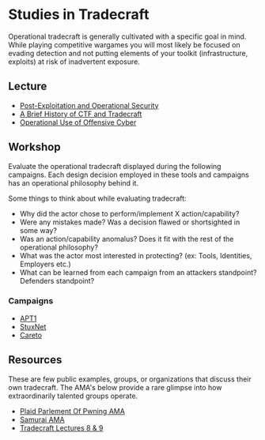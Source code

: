 # Studies in Tradecraft
Operational tradecraft is generally cultivated with a specific goal in mind. While playing competitive wargames you will most likely be focused on evading detection and not putting elements of your toolkit (infrastructure, exploits) at risk of inadvertent exposure.

## Lecture
* [Post-Exploitation and Operational Security](http://vimeo.com/33344191)
* [A Brief History of CTF and Tradecraft](http://www.youtube.com/watch?v=V6hhlvbMFlY)
* [Operational Use of Offensive Cyber](http://www.youtube.com/watch?v=EWE3gGGFzEs)

## Workshop
Evaluate the operational tradecraft displayed during the following campaigns. Each design decision employed in these tools and campaigns has an operational philosophy behind it.

Some things to think about while evaluating tradecraft:
* Why did the actor chose to perform/implement X action/capability?
* Were any mistakes made? Was a decision flawed or shortsighted in some way?
* Was an action/capability anomalus? Does it fit with the rest of the operational philosophy?
* What was the actor most interested in protecting? (ex: Tools, Identities, Employers etc.)
* What can be learned from each campaign from an attackers standpoint? Defenders standpoint?

### Campaigns
* [APT1](http://intelreport.mandiant.com/Mandiant_APT1_Report.pdf)
* [StuxNet](http://www.symantec.com/content/en/us/enterprise/media/security_response/whitepapers/w32_stuxnet_dossier.pdf)
* [Careto](http://www.securelist.com/en/downloads/vlpdfs/unveilingthemask_v1.0.pdf)

## Resources
These are few public examples, groups, or organizations that discuss their own tradecraft. The AMA's below provide a rare glimpse into how extraordinarily talented groups operate.

* [Plaid Parlement Of Pwning AMA](http://www.reddit.com/r/netsec/comments/1k1oh4/we_are_the_plaid_parliament_of_pwning_ask_us/)
* [Samurai AMA](http://www.reddit.com/r/netsec/comments/y0nnu/we_are_samurai_ctf_and_we_won_defcon_ctf_this/)
* [Tradecraft Lectures 8 & 9](http://www.youtube.com/watch?v=EpWKeg3ZyyM&list=PL9HO6M_MU2nesxSmhJjEvwLhUoHPHmXvz)

